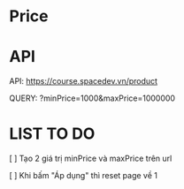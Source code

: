 # Price

# API

API: https://course.spacedev.vn/product

QUERY: ?minPrice=1000&maxPrice=1000000

# LIST TO DO

[ ] Tạo 2 giá trị minPrice và maxPrice trên url

[ ] Khi bấm "Áp dụng" thì reset page về 1

